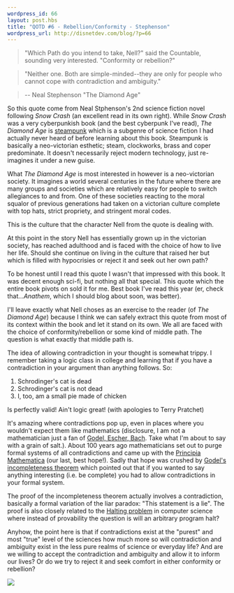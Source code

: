 ```yaml
---
wordpress_id: 66
layout: post.hbs
title: "QOTD #6 - Rebellion/Conformity - Stephenson"
wordpress_url: http://disnetdev.com/blog/?p=66
---
```

> "Which Path do you intend to take, Nell?" said the Countable, sounding very interested. "Conformity or rebellion?"

> "Neither one. Both are simple-minded--they are only for people who cannot cope with contradiction and ambiguity."

> -- Neal Stephenson "The Diamond Age"

So this quote come from Neal Stphenson's 2nd science fiction novel following *Snow Crash* (an excellent read in its own right). While *Snow Crash* was a very cyberpunkish book (and the best cyberpunk I've read), *The Diamond Age* is [steampunk](http://en.wikipedia.org/wiki/Steampunk) which is a subgenre of science fiction I had actually never heard of before learning about this book. Steampunk is basically a neo-victorian esthetic; steam, clockworks, brass and coper predominate. It doesn't necessarily reject modern technology, just re-imagines it under a new guise.

What *The Diamond Age* is most interested in however is a neo-victorian society. It imagines a world several centuries in the future where there are many groups and societies which are relatively easy for people to switch allegiances to and from. One of these societies reacting to the moral squalor of previous generations had taken on a victorian culture complete with top hats, strict propriety, and stringent moral codes.

This is the culture that the character Nell from the quote is dealing with.

At this point in the story Nell has essentially grown up in the victorian society, has reached adulthood and is faced with the choice of how to live her life. Should she continue on living in the culture that raised her but which is filled with hypocrisies or reject it and seek out her own path?

To be honest until I read this quote I wasn't that impressed with this book. It was decent enough sci-fi, but nothing all that special. This quote which the entire book pivots on sold it for me. Best book I've read this year (er, check that...*Anathem*, which I should blog about soon, was better).

I'll leave exactly what Nell choses as an exercise to the reader (of *The Diamond Age*) because I think we can safely extract this quote from most of its context within the book and let it stand on its own. We all are faced with the choice of conformity/rebellion or some kind of middle path. The question is what exactly that middle path is.

The idea of allowing contradiction in your thought is somewhat trippy. I remember taking a logic class in college and learning that if you have a contradiction in your argument than anything follows. So:

1. Schrodinger's cat is dead
2. Schrodinger's cat is not dead
3. I, too, am a small pie made of chicken

Is perfectly valid! Ain't logic great! (with apologies to Terry Pratchet)

It's amazing where contradictions pop up, even in places where you wouldn't expect them like mathematics (disclosure, I am not a mathematician just a fan of [Godel, Escher, Bach](http://en.wikipedia.org/wiki/Godel,_Escher,_Bach). Take what I'm about to say with a grain of salt.). About 100 years ago mathematicians set out to purge formal systems of all contradictions and came up with the [Principia Mathematica](http://en.wikipedia.org/wiki/Principia_Mathematica) (our last, best hope!). Sadly that hope was crushed by [Godel's incompleteness theorem](http://en.wikipedia.org/wiki/Gödel's_incompleteness_theorems) which pointed out that if you wanted to say anything interesting (i.e. be complete) you had to allow contradictions in your formal system.

The proof of the incompleteness theorem actually involves a contradiction, basically a formal variation of the liar paradox: "This statement is a lie". The proof is also closely related to the [Halting problem](http://en.wikipedia.org/wiki/Halting_problem) in computer science where instead of provability the question is will an arbitrary program halt?

Anyhow, the point here is that if contradictions exist at the "purest" and most "true" level of the sciences how much more so will contradiction and ambiguity exist in the less pure realms of science or everyday life? And are we willing to accept the contradiction and ambiguity and allow it to inform our lives? Or do we try to reject it and seek comfort in either conformity or rebellion?

<a href="http://www.xkcd.com/435/"><img src="http://imgs.xkcd.com/comics/purity.png" /></a>
